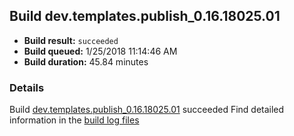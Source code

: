 ## Build dev.templates.publish_0.16.18025.01
- **Build result:** `succeeded`
- **Build queued:** 1/25/2018 11:14:46 AM
- **Build duration:** 45.84 minutes
### Details
Build [dev.templates.publish_0.16.18025.01](https://winappstudio.visualstudio.com/web/build.aspx?pcguid=a4ef43be-68ce-4195-a619-079b4d9834c2&builduri=vstfs%3a%2f%2f%2fBuild%2fBuild%2f24781) succeeded
Find detailed information in the [build log files](https://uwpctdiags.blob.core.windows.net/buildlogs/dev.templates.publish_0.16.18025.01_logs.zip)
